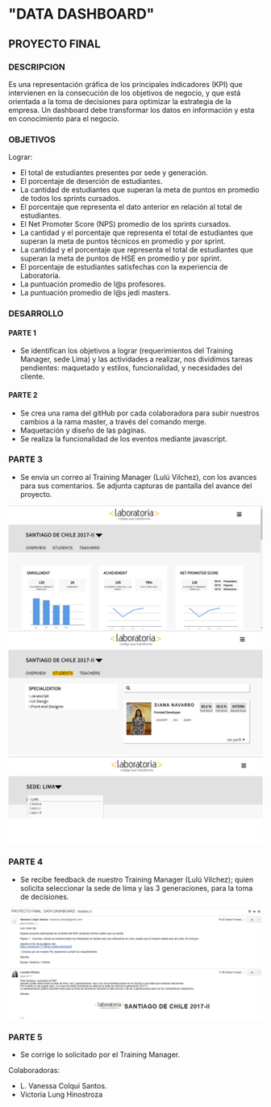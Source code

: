 # "DATA DASHBOARD"

## PROYECTO FINAL

### DESCRIPCION

Es una representación gráfica de los principales indicadores (KPI) que intervienen en la consecución de los objetivos de negocio, y que está orientada a la toma de decisiones para optimizar la estrategia de la empresa.
Un dashboard debe transformar los datos en información y esta en conocimiento para el negocio.

### OBJETIVOS

Lograr:

* El total de estudiantes presentes por sede y generación.
* El porcentaje de deserción de estudiantes.
* La cantidad de estudiantes que superan la meta de puntos en promedio de todos los sprints cursados.
* El porcentaje que representa el dato anterior en relación al total de estudiantes.
* El Net Promoter Score (NPS) promedio de los sprints cursados.
* La cantidad y el porcentaje que representa el total de estudiantes que superan la meta de puntos técnicos en promedio y por sprint.
* La cantidad y el porcentaje que representa el total de estudiantes que superan la meta de puntos de HSE en promedio y por sprint.
* El porcentaje de estudiantes satisfechas con la experiencia de Laboratoria.
* La puntuación promedio de l@s profesores.
* La puntuación promedio de l@s jedi masters.

### DESARROLLO

#### PARTE 1

* Se identifican los objetivos a lograr (requerimientos del Training Manager, sede Lima) y las actividades a realizar, nos dividimos tareas pendientes: maquetado y estilos, funcionalidad, y necesidades del cliente.

#### PARTE 2

* Se crea una rama del gitHub por cada colaboradora para subir nuestros cambios a la rama master, a través del comando merge.
* Maquetación y diseño de las páginas.
* Se realiza la funcionalidad de los eventos mediante javascript.

### PARTE 3

* Se envía un correo al Training Manager (Lulú Vilchez), con los avances para sus comentarios. Se adjunta capturas de pantalla del avance del proyecto.

![paginaUno](assets/images/paginaUno.png)
![pagina6](assets/images/pagina6.png)
![paginaUno-sede](assets/images/paginaUno-sede.png)

### PARTE 4

* Se recibe feedback de nuestro Training Manager (Lulú Vilchez); quien solicita seleccionar la sede de lima y las 3 generaciones, para la toma de decisiones.

![email](assets/images/email.png)

### PARTE 5

* Se corrige lo solicitado por el Training Manager.

Colaboradoras:

* L. Vanessa Colqui Santos.
* Victoria Lung Hinostroza